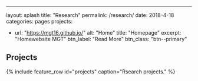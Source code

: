 ---
layout: splash
title: "Research"
permalink: /research/
date: 2018-4-18
categories: pages
projects:
  - url: "https://mgt16.github.io/"
    alt: "Home"
    title: "Homepage"
    excerpt: "Homewebsite MGT"
    btn_label: "Read More"
    btn_class: "btn--primary"
## Projects
{% include feature_row id="projects" caption="Rsearch projects." %}
